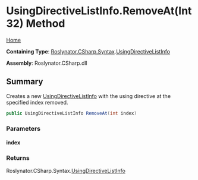 <a name="_Top"></a>

# UsingDirectiveListInfo\.RemoveAt\(Int32\) Method

[Home](../../../../../README.md#_Top)

**Containing Type**: [Roslynator.CSharp.Syntax](../../README.md#_Top)\.[UsingDirectiveListInfo](../README.md#_Top)

**Assembly**: Roslynator\.CSharp\.dll

## Summary

Creates a new [UsingDirectiveListInfo](../README.md#_Top) with the using directive at the specified index removed\.

```csharp
public UsingDirectiveListInfo RemoveAt(int index)
```

### Parameters

#### index

### Returns

Roslynator\.CSharp\.Syntax\.[UsingDirectiveListInfo](../README.md#_Top)


